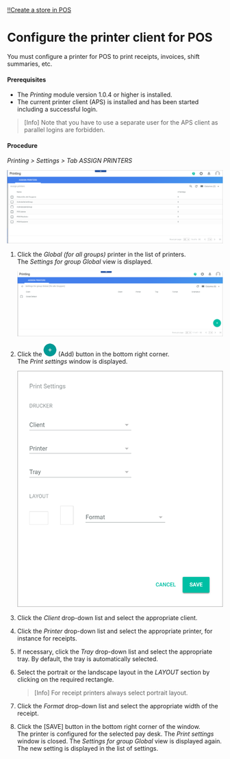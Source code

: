 [!!Create a store in POS](./06_CreateStore.md)

[comment]: <> (add link to Install the APS, link to Printing module if available)


# Configure the printer client for POS

[comment]: <> (Need more information about the APS)

You must configure a printer for POS to print receipts, invoices, shift summaries, etc.

#### Prerequisites

- The *Printing* module version 1.0.4 or higher is installed. 
- The current printer client (APS) is installed and has been started including a successful login.

> [Info] Note that you have to use a separate user for the APS client as parallel logins are forbidden.

#### Procedure

*Printing > Settings > Tab ASSIGN PRINTERS*

![Assign printers](../../Assets/Screenshots/Printing/Settings/AssignPrinters.png "[Assign printers]")

1. Click the *Global (for all groups)* printer in the list of printers.   
    The *Settings for group Global* view is displayed.

    ![Settings for group Global](../../Assets/Screenshots/Printing/Settings/SettingsGroup.png "[Settings for group Global]")

2. Click the ![Add](../../Assets/Icons/Plus01.png "[Add]") (Add) button in the bottom right corner.   
    The *Print settings* window is displayed.

    ![Print settings](../../Assets/Screenshots/Printing/Settings/PrintSettings.png "[Print settings]")

3. Click the *Client* drop-down list and select the appropriate client.

4. Click the *Printer* drop-down list and select the appropriate printer, for instance for receipts.

5. If necessary, click the *Tray* drop-down list and select the appropriate tray. By default, the tray is automatically selected.

6. Select the portrait or the landscape layout in the *LAYOUT* section by clicking on the required rectangle.

    > [Info] For receipt printers always select portrait layout.

7. Click the *Format* drop-down list and select the appropriate width of the receipt.

<!----Hallo Julian, auf der rechten Seite gibt es diese beiden Felder nicht mehr (Screenshot neu gemacht) nicht mehr in dem Modul, nicht?>
8. Click the *Module* drop-down list and select **Venduo POS** in the list of modules.

9. Click the *Event* drop-down list and select the appropriate pay desk and store in the list of pay desks, as displayed in the example below.

    > [Info] Bear in mind that it may take some time for newly created pay desks to be displayed in the *Event* drop-down list.

    ![Print settings example](../../Assets/Screenshots/Printing/Settings/PrintSettingsExample.png "[Print settings example]")-->

8. Click the [SAVE] button in the bottom right corner of the window.   
    The printer is configured for the selected pay desk. The *Print settings* window is closed. The *Settings for group Global* view is displayed again. The new setting is displayed in the list of settings.

[comment]: <> (Frage von Hannah: Is that right? Check it, when APS is installed. Frage von MV: Diese Procedure wäre für mich eher 'Define the printer' unter 06_Createstore.md, wenn man ein Store manuell erstellt. Ich habe von Create store auf diese Procedure einfach verwiesen. Die Prerequisites hier stimmen aber nicht ganz, denn man braucht schon ein Store und ein Pay desk erstellt zu haben, damit die hier zuweisen kann. Aber was muss der Benutzer vorher machen, um einen Drucker zu konfigurieren, das wird nicht erklärt.)
